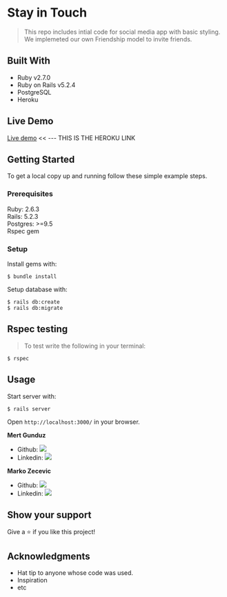 # Stay in Touch

> This repo includes intial code for social media app with basic styling. We implemeted our own Friendship model to invite friends.

## Built With

- Ruby v2.7.0
- Ruby on Rails v5.2.4
- PostgreSQL
- Heroku

## Live Demo

[Live demo](https://whispering-fortress-04092.herokuapp.com/)
<< ---
THIS IS THE HEROKU LINK

## Getting Started

To get a local copy up and running follow these simple example steps.

### Prerequisites

Ruby: 2.6.3  
Rails: 5.2.3  
Postgres: >=9.5  
Rspec gem

### Setup

Install gems with:

```
$ bundle install
```

Setup database with:

```
$ rails db:create
$ rails db:migrate
```

## Rspec testing

> To test write the following in your terminal:

```
$ rspec
```

## Usage

Start server with:

```
$ rails server
```

Open `http://localhost:3000/` in your browser.

**Mert Gunduz**

- Github: [![](https://img.shields.io/badge/GitHub-100000?style=for-the-badge&logo=github&logoColor=white)](https://github.com/mgunduz1)
- Linkedin: [![](https://img.shields.io/badge/LinkedIn-0077B5?style=for-the-badge&logo=linkedin&logoColor=white)](https://www.linkedin.com/in/mertgunduz1/)

**Marko Zecevic**

- Github: [![](https://img.shields.io/badge/GitHub-100000?style=for-the-badge&logo=github&logoColor=white)](https://github.com/MarkoNS1990)
- Linkedin: [![](https://img.shields.io/badge/LinkedIn-0077B5?style=for-the-badge&logo=linkedin&logoColor=white)](https://www.linkedin.com/in/zecevicmarko/)

## Show your support

Give a ⭐️ if you like this project!

## Acknowledgments

- Hat tip to anyone whose code was used.
- Inspiration
- etc

